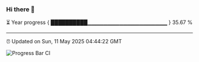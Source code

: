### Hi there 👋

⏳ Year progress { ██████████▁▁▁▁▁▁▁▁▁▁▁▁▁▁▁▁▁▁▁▁ } 35.67 %

---

⏰ Updated on Sun, 11 May 2025 04:44:22 GMT

![Progress Bar CI](https://github.com/IshwaranRudhara/GIT-ACTION/workflows/Progress%20Bar%20CI/badge.svg)
